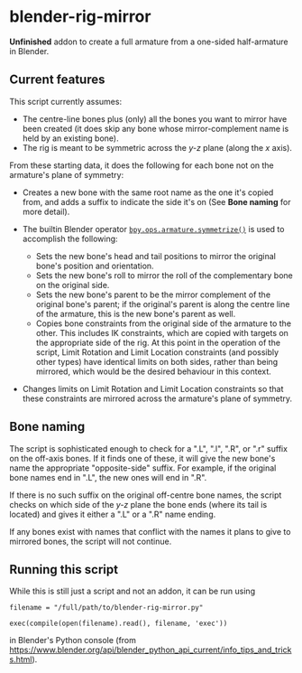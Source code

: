 # blender-rig-mirror
**Unfinished** addon to create a full armature from a one-sided half-armature in Blender.

## Current features

This script currently assumes:

* The centre-line bones plus (only) all the bones you want to mirror have been created (it does skip any bone whose mirror-complement name is held by an existing bone).
* The rig is meant to be symmetric across the *y-z* plane (along the *x* axis).

From these starting data, it does the following for each bone not on the armature's plane of symmetry:

* Creates a new bone with the same root name as the one it's copied from, and adds a suffix to indicate the side it's on (See **Bone naming** for more detail).

* The builtin Blender operator [`bpy.ops.armature.symmetrize()`](https://www.blender.org/api/blender_python_api_current/bpy.ops.armature.html?highlight=symmetrize#bpy.ops.armature.symmetrize) is used to accomplish the following:

  * Sets the new bone's head and tail positions to mirror the original bone's position and orientation.
  * Sets the new bone's roll to mirror the roll of the complementary bone on the original side.
  * Sets the new bone's parent to be the mirror complement of the original bone's parent; if the original's parent is along the centre line of the armature, this is the new bone's parent as well.
  * Copies bone constraints from the original side of the armature to the other. This includes IK constraints, which are copied with targets on the appropriate side of the rig. At this point in the operation of the script, Limit Rotation and Limit Location constraints (and possibly other types) have identical limits on both sides, rather than being mirrored, which would be the desired behaviour in this context.


* Changes limits on Limit Rotation and Limit Location constraints so that these constraints are mirrored across the armature's plane of symmetry.


## Bone naming

The script is sophisticated enough to check for a ".L", ".l", ".R", or ".r" suffix on the off-axis bones. If it finds one of these, it will give the new bone's name the appropriate "opposite-side" suffix. For example, if the original bone names end in ".L", the new ones will end in ".R".

If there is no such suffix on the original off-centre bone names, the script checks on which side of the *y-z* plane the bone ends (where its tail is located) and gives it either a ".L" or a ".R" name ending.

If any bones exist with names that conflict with the names it plans to give to mirrored bones, the script will not continue.

## Running this script

While this is still just a script and not an addon, it can be run using

```
filename = "/full/path/to/blender-rig-mirror.py"
```

```
exec(compile(open(filename).read(), filename, 'exec'))
```

in Blender's Python console (from https://www.blender.org/api/blender_python_api_current/info_tips_and_tricks.html).

